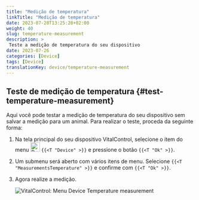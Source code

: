```yaml
---
title: "Medição de temperatura"
linkTitle: "Medição de temperatura"
date: 2023-07-28T13:25:28+02:00
weight: 40
slug: temperature-measurement
description: >
 Teste a medição de temperatura do seu dispositivo
date: 2023-07-26
categories: [Device]
tags: [Device]
translationKey: device/temperature-measurement
---
```

## Teste de medição de temperatura {#test-temperature-measurement}

Aqui você pode testar a medição de temperatura do seu dispositivo sem salvar a medição para um animal. Para realizar o teste, proceda da seguinte forma:

1. Na tela principal do seu dispositivo VitalControl, selecione o item do menu <img src="/icons/device.svg" width="25" align="bottom" alt="Device" /> `{{<T "Device" >}}` e pressione o botão `{{<T "Ok" >}}`.

2. Um submenu será aberto com vários itens de menu. Selecione `{{<T "MeasurementsTemperature" >}}` e confirme com `{{<T "Ok" >}}`.

3. Agora realize a medição.

   ![VitalControl: Menu Device Temperature measurement](../images/temperature.png "Teste de medição de temperatura")

